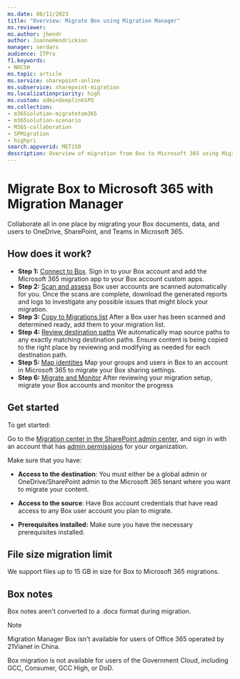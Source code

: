 ```yaml
---
ms.date: 08/11/2023
title: "Overview: Migrate Box using Migration Manager"
ms.reviewer: 
ms.author: jhendr
author: JoanneHendrickson
manager: serdars
audience: ITPro
f1.keywords:
- NOCSH
ms.topic: article
ms.service: sharepoint-online
ms.subservice: sharepoint-migration
ms.localizationpriority: high
ms.custom: admindeeplinkSPO
ms.collection: 
- m365solution-migratetom365
- m365solution-scenario
- M365-collaboration
- SPMigration
- highpri
search.appverid: MET150
description: Overview of migration from Box to Microsoft 365 using Migration Manager.
---
```


# Migrate Box to Microsoft 365 with Migration Manager

Collaborate all in one place by migrating your Box documents, data, and users to OneDrive, SharePoint, and Teams in Microsoft 365. 


## How does it work?

- **Step 1:** [Connect to Box](mm-box-step1-connect.md).   Sign in to your Box account and add the Microsoft 365 migration app to your Box account custom apps. 
- **Step 2:** [Scan and assess](mm-box-step2-scan-assess.md) Box user accounts are scanned automatically for you. Once the scans are complete, download the generated reports and logs to investigate any possible issues that might block your migration.
- **Step 3:** [Copy to Migrations list](mm-box-step3-copy-to-migrations.md) After a Box user has been scanned and determined ready, add them to your migration list.
- **Step 4:** [Review destination paths](mm-box-step4-review-destinations.md)  We automatically map source paths to any exactly matching destination paths. Ensure content is being copied to the right place by reviewing and modifying as needed for each destination path.
- **Step 5:** [Map identities](mm-box-step5-map-identities.md)   Map your groups and users in Box to an account in Microsoft 365 to migrate your Box sharing settings.
- **Step 6:** [Migrate and Monitor](mm-box-step6-migrate-monitor.md) After reviewing your migration setup, migrate your Box accounts and monitor the progress


## Get started

To get started:

Go to the <a href="https://go.microsoft.com/fwlink/?linkid=2185075" target="_blank">Migration center in the SharePoint admin center</a>, and sign in with an account that has [admin permissions](/sharepoint/sharepoint-admin-role) for your organization.

Make sure that you have:

- **Access to the destination**: You must either be a global admin or OneDrive/SharePoint admin to the Microsoft 365 tenant where you want to migrate your content. 

- **Access to the source**: Have Box account credentials that have read access to any Box user account you plan to migrate.

- **Prerequisites installed:** Make sure you have the necessary prerequisites installed.

## File size migration limit

We support files up to 15 GB in size for Box to Microsoft 365 migrations.

## Box notes

Box notes aren't converted to a .docx format during migration.  

>[!NOTE]
>
>Migration Manager Box isn't available for users of Office 365 operated by 21Vianet in China.
>
>Box migration is not available for users of the Government Cloud, including GCC, Consumer, GCC High, or DoD.